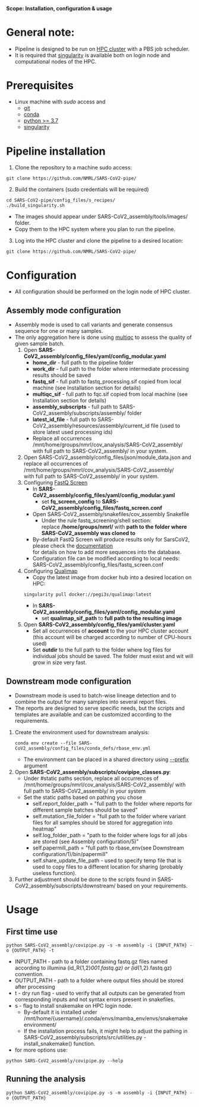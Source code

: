 #### Scope: Installation, configuration & usage 

# General note:
- Pipeline is designed to be run on [HPC cluster](https://hpc.rtu.lv/?lang=en) with a PBS job scheduler.
- It is required that [singularity](https://docs.sylabs.io) is available both on login node and computational nodes of the HPC.

# Prerequisites
* Linux machine with *sudo* access and <br>
    - [git](https://github.com/git-guides/install-git)<br>
    - [conda](https://docs.anaconda.com/anaconda/install/linux/)<br>
    - [python >= 3.7](https://www.python.org/downloads/)<br>
    - [singularity](https://docs.sylabs.io/guides/3.5/user-guide/quick_start.html#quick-installation-steps)


# Pipeline installation
1. Clone the repository to a machine sudo access:
```
git clone https://github.com/NMRL/SARS-CoV2-pipe/
```
2. Build the containers (sudo credentials will be required)
``` 
cd SARS-CoV2-pipe/config_files/s_recipes/
./build_singularity.sh 
```
* The images should appear under SARS-CoV2_assembly/tools/images/ folder.<br>
* Copy them to the HPC system where you plan to run the pipeline.

3. Log into the HPC cluster and clone the pipeline to a desired location:
```
git clone https://github.com/NMRL/SARS-CoV2-pipe/
```


# Configuration
* All configuration should be performed on the login node of HPC cluster. 

## Assembly mode configuration
* Assembly mode is used to call variants and generate consensus sequence for one or many samples.
* The only aggregation here is done using [multiqc](https://multiqc.info/) to assess the quality of given sample batch.
    1. Open **SARS-CoV2_assembly/config_files/yaml/config_modular.yaml**
        - **home_dir** - full path to the pipeline folder
        - **work_dir** - full path to the folder where intermediate processing results should be saved
        - **fastq_sif** - full path to fastq_processing.sif copied from local machine (see Installation section for details)
        - **multiqc_sif** - full path to fqc.sif copied from local machine (see Installation section for details)
        - **assembly_subscripts** - full path to SARS-CoV2_assembly/subscripts/assembly/ folder
        - **latest_id_file** - full path to SARS-CoV2_assembly/resources/assembly/current_id file (used to store latest used processing ids)
        - Replace all occurrences /mnt/home/groups/nmrl/cov_analysis/SARS-CoV2_assembly/ with full path to SARS-CoV2_assembly/ in your system.
    2. Open SARS-CoV2_assembly/config_files/json/module_data.json and <br> 
    replace all occurrences of /mnt/home/groups/nmrl/cov_analysis/SARS-CoV2_assembly/ <br> 
    with full path to SARS-CoV2_assembly/ in your system.
    3. Configuring [FastQ Screen](https://www.bioinformatics.babraham.ac.uk/projects/fastq_screen/)
        - In **SARS-CoV2_assembly/config_files/yaml/config_modular.yaml**
            - set **fq_screen_config** to **SARS-CoV2_assembly/config_files/fastq_screen.conf**
        - Open SARS-CoV2_assembly/snakefiles/cov_assembly Snakefile
            - Under the rule fastq_screening/shell section:<br>
            replace **/home/groups/nmrl/** with **path to the folder where SARS-CoV2_assembly was cloned to**
        - By-default FastQ Screen will produce results only for SarsCoV2, please check the [documentation](https://www.bioinformatics.babraham.ac.uk/projects/fastq_screen/_build/html/details.html?highlight=database)<br>
        for details on how to add more sequences into the database.
        - Configuration file can be modified according to local needs: SARS-CoV2_assembly/config_files/fastq_screen.conf
    4. Configuring [Qualimap](http://qualimap.conesalab.org/)
        - Copy the latest image from docker hub into a desired location on HPC:
        ```
        singularity pull docker://pegi3s/qualimap:latest
        ```
        - In **SARS-CoV2_assembly/config_files/yaml/config_modular.yaml**
            - set **qualimap_sif_path** to **full path to the resulting image**
    5. Open **SARS-CoV2_assembly/config_files/yaml/cluster.yaml**
        - Set all occurrences of **account** to the your HPC cluster account (this account will be charged according to number of CPU-hours used)
        - Set **outdir** to the full path to the folder where log files for individual jobs should be saved. The folder must exist and wit will grow in size very fast.

## Downstream mode configuration
* Downstream mode is used to batch-wise lineage detection and to combine the output for many samples into several report files. 
* The reports are designed to serve specific needs, but the scripts and templates are available and can be customized according to the requirements.

1. Create the environment used for downstream analysis:
    ```
    conda env create --file SARS-CoV2_assembly/config_files/conda_defs/rbase_env.yml
    ```
    - The environment can be placed in a shared directory using [--prefix](https://stackoverflow.com/questions/37926940/how-to-specify-new-environment-location-for-conda-create) argument
2. Open **SARS-CoV2_assembly/subscripts/covipipe_classes.py**:
    - Under #static paths section, replace all occurrences of /mnt/home/groups/nmrl/cov_analysis/SARS-CoV2_assembly/ with full path to SARS-CoV2_assembly/ in your system
    - Set the static paths based on pathing you chose
        - self.report_folder_path = "full path to the folder where reports for different sample batches should be saved"
        - self.mutation_file_folder = "full path to the folder where variant files for all samples should be stored for aggregation into heatmap"
        - self.log_folder_path = "path to the folder where logs for all jobs are stored (see Assembly configuration/5)"
        - self.papermill_path = "full path to rbase_env(see Downstream configuration/1)/bin/papermill"
        - self.share_update_file_path - used to specify temp file that is used to copy files to a different location for sharing (probably useless function).
3. Further adjustment should be done to the scripts found in SARS-CoV2_assembly/subscripts/downstream/ based on your requirements.

# Usage
## First time use
```
python SARS-CoV2_assembly/covipipe.py -s -m assembly -i {INPUT_PATH} -o {OUTPUT_PATH} -t
```
- INPUT_PATH - path to a folder containing fastq.gz files named according to illumina (id_R{1,2}_001.fastq.gz) or (id_{1,2}.fastq.gz) convention.
- OUTPUT_PATH - path to a folder where output files should be stored after processing
- t - dry run flag - used to verify that all outputs can be generated from corresponding inputs and not syntax errors present in snakefiles.
- s - flag to install snakemake on HPC login node. 
    - By-default it is installed under /mnt/home/{username}/.conda/envs/mamba_env/envs/snakemake environment/
    - If the installation process fails, it might help to adjust the pathing in SARS-CoV2_assembly/subscripts/src/utilities.py - install_snakemake() function.
- for more options use:
```
python SARS-CoV2_assembly/covipipe.py --help
```
## Running the analysis
```
python SARS-CoV2_assembly/covipipe.py -s -m assembly -i {INPUT_PATH} -o {OUTPUT_PATH}
```